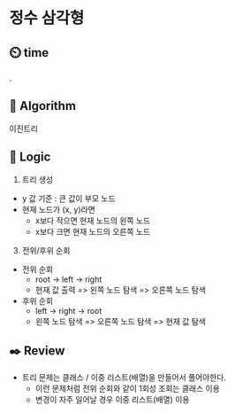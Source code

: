 # 정수 삼각형

## :timer_clock: **time**

.

## :pushpin: **Algorithm**

이진트리

## :round_pushpin: **Logic**

1. 트리 생성
  - y 값 기준 : 큰 값이 부모 노드
  - 현재 노드가 (x, y)라면
    - x보다 작으면 현재 노드의 왼쪽 노드
    - x보다 크면 현재 노드의 오른쪽 노드
3. 전위/후위 순회
  - 전위 순회
    - root -> left -> right 
    - 현재 값 출력 => 왼쪽 노드 탐색 => 오른쪽 노드 탐색
  - 후위 순회
    - left -> right -> root
    - 왼쪽 노드 탐색 => 오른쪽 노드 탐색 => 현재 값 탐색

## :black_nib: **Review**
- 트리 문제는 클래스 / 이중 리스트(배열)을 만들어서 풀어야한다.
  - 이런 문제처럼 전위 순회와 같이 1회성 조회는 클래스 이용
  - 변경이 자주 일어날 경우 이중 리스트(배열) 이용 
